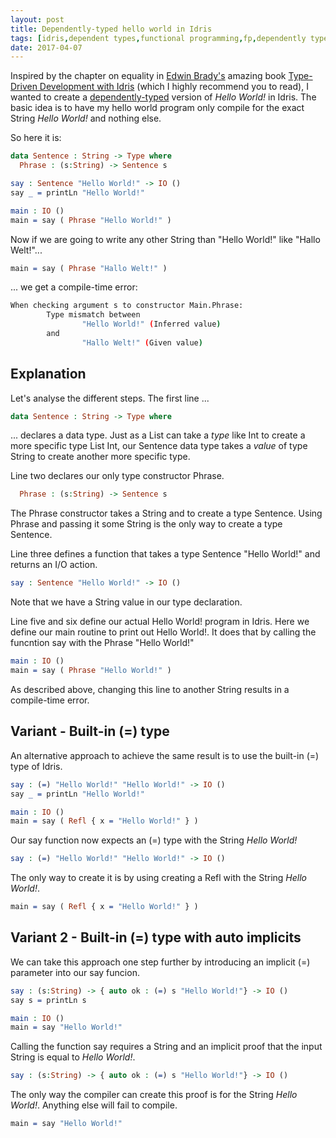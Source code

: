 ```yaml
---
layout: post
title: Dependently-typed hello world in Idris
tags: [idris,dependent types,functional programming,fp,dependently typed]
date: 2017-04-07
---
```

Inspired by the chapter on equality in [Edwin Brady's](https://edwinb.wordpress.com/) amazing book [Type-Driven Development with Idris](https://www.manning.com/books/type-driven-development-with-idris) (which I highly recommend you to read), I wanted to create a [dependently-typed](https://en.wikipedia.org/w/index.php?title=Dependent_type&oldid=774017617) version of *Hello World!* in Idris. The basic idea is to have my hello world program only compile for the exact String *Hello World!* and nothing else. 

So here it is: 
```idris
data Sentence : String -> Type where
  Phrase : (s:String) -> Sentence s 

say : Sentence "Hello World!" -> IO ()
say _ = printLn "Hello World!"

main : IO ()
main = say ( Phrase "Hello World!" )
```

Now if we are going to write any other String than "Hello World!" like "Hallo Welt!"...
```idris
main = say ( Phrase "Hallo Welt!" )
```
... we get a compile-time error:
```bash
When checking argument s to constructor Main.Phrase:
        Type mismatch between
                "Hello World!" (Inferred value)
        and
                "Hallo Welt!" (Given value)
```

## Explanation

Let's analyse the different steps. The first line ...
```idris
data Sentence : String -> Type where
```
... declares a data type. Just as a List can take a *type* like Int to create a more specific type List Int, our Sentence data type takes a *value* of type String to create another more specific type. 

Line two declares our only type constructor Phrase. 
```idris
  Phrase : (s:String) -> Sentence s 
```
The Phrase constructor takes a String and to create a type Sentence. Using Phrase and passing it some String is the only way to create a type Sentence.

Line three defines a function that takes a type Sentence "Hello World!" and returns an I/O action. 
```idris
say : Sentence "Hello World!" -> IO ()
```
Note that we have a String value in our type declaration. 

Line five and six define our actual Hello World! program in Idris. Here we define our main routine to print out Hello World!. It does that by calling the funcntion say with the Phrase "Hello World!" 
```idris
main : IO ()
main = say ( Phrase "Hello World!" )
```
As described above, changing this line to another String results in a compile-time error.

## Variant - Built-in (=) type

An alternative approach to achieve the same result is to use the built-in (=) type of Idris. 
```idris
say : (=) "Hello World!" "Hello World!" -> IO ()
say _ = printLn "Hello World!"

main : IO ()
main = say ( Refl { x = "Hello World!" } )
```
Our say function now expects an (=) type with the String *Hello World!*
```idris
say : (=) "Hello World!" "Hello World!" -> IO ()
```
The only way to create it is by using creating a Refl with the String *Hello World!*.
```idris
main = say ( Refl { x = "Hello World!" } )
```

## Variant 2 - Built-in (=) type with auto implicits

We can take this approach one step further by introducing an implicit (=) parameter into our say funcion. 
```idris
say : (s:String) -> { auto ok : (=) s "Hello World!"} -> IO ()
say s = printLn s

main : IO ()
main = say "Hello World!"
```
Calling the function say requires a String and an implicit proof that the input String is equal to *Hello World!*.
```idris
say : (s:String) -> { auto ok : (=) s "Hello World!"} -> IO ()
```
The only way the compiler can create this proof is for the String *Hello World!*. Anything else will fail to compile.
```idris
main = say "Hello World!"
```


